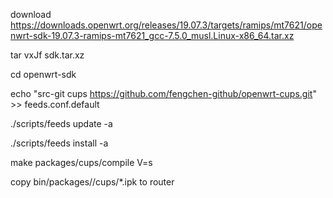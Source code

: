 
download https://downloads.openwrt.org/releases/19.07.3/targets/ramips/mt7621/openwrt-sdk-19.07.3-ramips-mt7621_gcc-7.5.0_musl.Linux-x86_64.tar.xz

tar vxJf sdk.tar.xz

cd openwrt-sdk

echo "src-git cups https://github.com/fengchen-github/openwrt-cups.git" >> feeds.conf.default

./scripts/feeds update -a

./scripts/feeds install -a

make packages/cups/compile V=s

copy bin/packages/<arch>/cups/*.ipk to router

